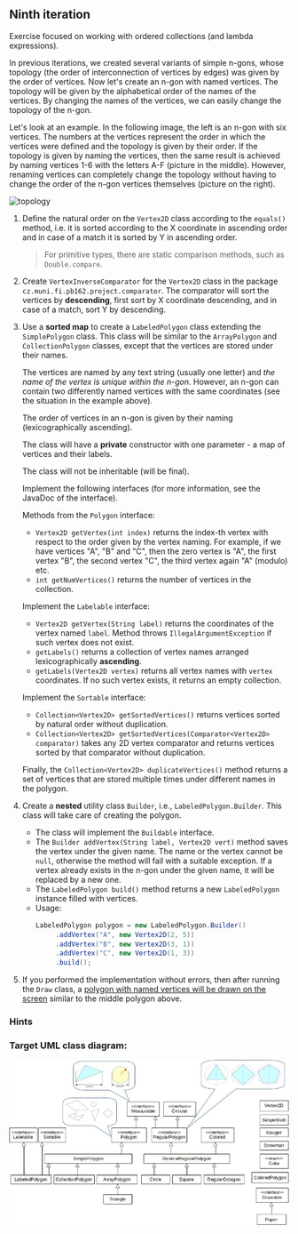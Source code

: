 ## Ninth iteration

Exercise focused on working with ordered collections (and lambda expressions).

In previous iterations, we created several variants of simple n-gons, whose topology (the order of interconnection of vertices by edges) was given by the order of vertices.
Now let's create an n-gon with named vertices.
The topology will be given by the alphabetical order of the names of the vertices.
By changing the names of the vertices, we can easily change the topology of the n-gon.

Let's look at an example. In the following image, the left is an n-gon with six vertices.
The numbers at the vertices represent the order in which the vertices were defined and the topology is given by their order.
If the topology is given by naming the vertices, then the same result is achieved by naming vertices 1-6 with the letters A-F (picture in the middle).
However, renaming vertices can completely change the topology without having to change the order of the n-gon vertices themselves (picture on the right).

![topology](images/09a.png)

1.  Define the natural order on the `Vertex2D` class according to the `equals() `method,
    i.e. it is sorted according to the X coordinate in ascending order and in case of a match it is sorted by Y in ascending order.
	> For primitive types, there are static comparison methods, such as `Double.compare`.

2.  Create `VertexInverseComparator` for the `Vertex2D` class in the package `cz.muni.fi.pb162.project.comparator`.
    The comparator will sort the vertices by **descending**, first sort by X coordinate descending, and in case of a match, sort Y by descending.

3.  Use a **sorted map** to create a `LabeledPolygon` class extending the `SimplePolygon` class.
    This class will be similar to the `ArrayPolygon` and `CollectionPolygon` classes, except that the vertices are stored under their names.

    The vertices are named by any text string (usually one letter) and *the name of the vertex is unique within the n-gon*.
    However, an n-gon can contain two differently named vertices with the same coordinates
    (see the situation in the example above).

    The order of vertices in an n-gon is given by their naming (lexicographically ascending).

    The class will have a **private** constructor with one parameter - a map of vertices and their labels.
	
    The class will not be inheritable (will be final).

    Implement the following interfaces (for more information, see the JavaDoc of the interface).

    Methods from the `Polygon` interface:
    *   `Vertex2D getVertex(int index)` returns the index-th vertex with respect to the order given by the vertex naming.
        For example, if we have vertices "A", "B" and "C", then the zero vertex is "A",
        the first vertex "B", the second vertex "C", the third vertex again "A" (modulo) etc.
    *   `int getNumVertices()` returns the number of vertices in the collection.

    Implement the `Labelable` interface:
    *   `Vertex2D getVertex(String label)` returns the coordinates of the vertex named `label`.
        Method throws `IllegalArgumentException` if such vertex does not exist.
    *   `getLabels()` returns a collection of vertex names arranged lexicographically **ascending**.
    *   `getLabels(Vertex2D vertex)` returns all vertex names with `vertex` coordinates.
        If no such vertex exists, it returns an empty collection.

    Implement the `Sortable` interface:
    *   `Collection<Vertex2D> getSortedVertices()` returns vertices sorted by natural order without duplication.
    *   `Collection<Vertex2D> getSortedVertices(Comparator<Vertex2D> comparator)` takes any 2D vertex comparator and returns vertices sorted by that comparator without duplication.

    Finally, the `Collection<Vertex2D> duplicateVertices()` method returns a set of vertices that are stored multiple times under different names in the polygon.

4. Create a **nested** utility class `Builder`, i.e., `LabeledPolygon.Builder`.
   This class will take care of creating the polygon.
   *   The class will implement the `Buildable` interface.
   *   The `Builder addVertex(String label, Vertex2D vert)` method saves the vertex under the given name.
       The name or the vertex cannot be `null`, otherwise the method will fail with a suitable exception.
       If a vertex already exists in the n-gon under the given name, it will be replaced by a new one.
   *   The `LabeledPolygon build()` method returns a new `LabeledPolygon` instance filled with vertices.
   *   Usage:
       ```java
       LabeledPolygon polygon = new LabeledPolygon.Builder()
            .addVertex("A", new Vertex2D(2, 5))
            .addVertex("B", new Vertex2D(3, 1))
            .addVertex("C", new Vertex2D(1, 3))
            .build();
       ```

5.  If you performed the implementation without errors, then after running the `Draw` class, a [polygon with named vertices will be drawn on the screen](https://gitlab.fi.muni.cz/pb162/pb162-course-info/wikis/draw-images)
    similar to the middle polygon above.

### Hints


### Target UML class diagram:

![UML class diagram](images/09-class-diagram.jpg)
